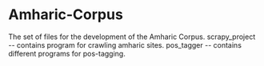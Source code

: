 # Amharic-Corpus
The set of files for the development of the Amharic Corpus.
scrapy_project -- contains program for crawling amharic sites.
pos_tagger -- contains different programs for pos-tagging.
